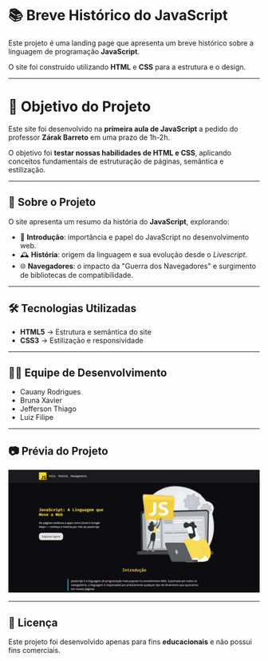 # 📚 Breve Histórico do JavaScript

Este projeto é uma landing page que apresenta um breve histórico sobre a linguagem de programação **JavaScript**.

O site foi construído utilizando **HTML** e **CSS** para a estrutura e o design.

---

# 📌 Objetivo do Projeto

Este site foi desenvolvido na **primeira aula de JavaScript** a pedido do professor **Zárak Barreto** em uma prazo de 1h-2h.

O objetivo foi **testar nossas habilidades de HTML e CSS**, aplicando conceitos fundamentais de estruturação de páginas, semântica e estilização.

---

## 🚀 Sobre o Projeto

O site apresenta um resumo da história do **JavaScript**, explorando:
- 📖 **Introdução**: importância e papel do JavaScript no desenvolvimento web.  
- 🕰️ **História**: origem da linguagem e sua evolução desde o *Livescript*.  
- 🌐 **Navegadores**: o impacto da "Guerra dos Navegadores" e surgimento de bibliotecas de compatibilidade.  

---

## 🛠️ Tecnologias Utilizadas
- **HTML5** → Estrutura e semântica do site  
- **CSS3** → Estilização e responsividade  

---

## 👩‍💻 Equipe de Desenvolvimento
- Cauany Rodrigues  
- Bruna Xavier  
- Jefferson Thiago  
- Luiz Filipe  

---

## 📷 Prévia do Projeto
![cabeçalho e seção hero do projeto](design.png)

---

## 📄 Licença
Este projeto foi desenvolvido apenas para fins **educacionais** e não possui fins comerciais.
